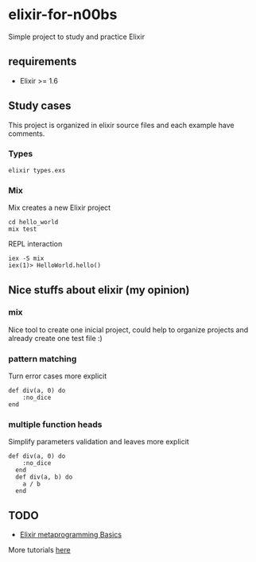 # elixir-for-n00bs

Simple project to study and practice Elixir

## requirements

 * Elixir >= 1.6


## Study cases

This project is organized in elixir source files and each example have comments.

### Types

    elixir types.exs

### Mix

Mix creates a new Elixir project

    cd hello_world
    mix test

REPL interaction

    iex -S mix
    iex(1)> HelloWorld.hello()


## Nice stuffs about elixir (my opinion)

### mix

Nice tool to create one inicial project, could help to organize projects and already create one test file :)

### pattern matching

Turn error cases more explicit

```
def div(a, 0) do
    :no_dice
end
```

### multiple function heads 

Simplify parameters validation and leaves more explicit

```
def div(a, 0) do
    :no_dice
  end
  def div(a, b) do
    a / b
  end
```


## TODO

 * [Elixir metaprogramming Basics](http://code.tutsplus.com/articles/elixir-metaprogramming-basics--cms-30011?_ga=2.178450723.629753897.1531236672-992222023.1531236672)


More tutorials [here](https://tutsplus.com/tutorials/search/elixir)




